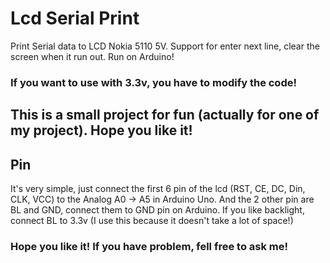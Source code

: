 # Lcd Serial Print
Print Serial data to LCD Nokia 5110 5V. Support for enter next line, clear the screen when it run out. Run on Arduino!
### If you want to use with 3.3v, you have to modify the code!
## This is a small project for fun (actually for one of my project). Hope you like it!
## Pin
It's very simple, just connect the first 6 pin of the lcd (RST, CE, DC, Din, CLK, VCC) to the Analog A0 -> A5 in Arduino Uno. And the 2 other pin are BL and GND, connect them to GND pin on Arduino. If you like backlight, connect BL to 3.3v (I use this because it doesn't take a lot of space!)
### Hope you like it! If you have problem, fell free to ask me!
